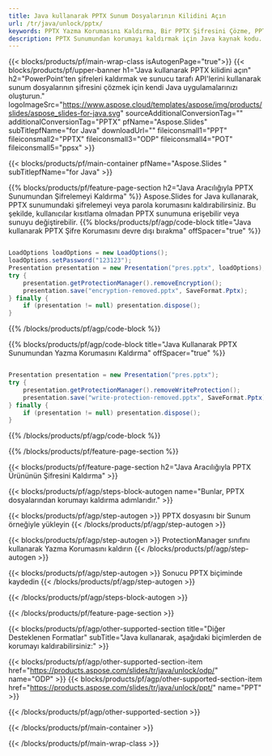 ```yaml
---
title: Java kullanarak PPTX Sunum Dosyalarının Kilidini Açın
url: /tr/java/unlock/pptx/
keywords: PPTX Yazma Korumasını Kaldırma, Bir PPTX Şifresini Çözme, PPTX Sunumunun Kilidini Kaldırma, PPTX Korumasını Kaldırma
description: PPTX Sunumundan korumayı kaldırmak için Java kaynak kodu.
---
```


{{< blocks/products/pf/main-wrap-class isAutogenPage="true">}}
{{< blocks/products/pf/upper-banner h1="Java kullanarak PPTX kilidini açın" h2="PowerPoint'ten şifreleri kaldırmak ve sunucu tarafı API'lerini kullanarak sunum dosyalarının şifresini çözmek için kendi Java uygulamalarınızı oluşturun." logoImageSrc="https://www.aspose.cloud/templates/aspose/img/products/slides/aspose_slides-for-java.svg" sourceAdditionalConversionTag="" additionalConversionTag="PPTX" pfName="Aspose.Slides" subTitlepfName="for Java" downloadUrl="" fileiconsmall1="PPT" fileiconsmall2="PPTX" fileiconsmall3="ODP" fileiconsmall4="POT" fileiconsmall5="ppsx" >}}

{{< blocks/products/pf/main-container pfName="Aspose.Slides " subTitlepfName="for Java" >}}

{{% blocks/products/pf/feature-page-section  h2="Java Aracılığıyla PPTX Sunumundan Şifrelemeyi Kaldırma" %}}
Aspose.Slides for Java kullanarak, PPTX sunumundaki şifrelemeyi veya parola korumasını kaldırabilirsiniz. Bu şekilde, kullanıcılar kısıtlama olmadan PPTX sunumuna erişebilir veya sunuyu değiştirebilir.
{{% blocks/products/pf/agp/code-block title="Java kullanarak PPTX Şifre Korumasını devre dışı bırakma" offSpacer="true" %}}

```java

LoadOptions loadOptions = new LoadOptions();
loadOptions.setPassword("123123");
Presentation presentation = new Presentation("pres.pptx", loadOptions);
try {
    presentation.getProtectionManager().removeEncryption();
    presentation.save("encryption-removed.pptx", SaveFormat.Pptx);
} finally {
    if (presentation != null) presentation.dispose();
}
```

{{% /blocks/products/pf/agp/code-block %}}

{{% blocks/products/pf/agp/code-block title="Java Kullanarak PPTX Sunumundan Yazma Korumasını Kaldırma" offSpacer="true" %}}

```java

Presentation presentation = new Presentation("pres.pptx");
try {
    presentation.getProtectionManager().removeWriteProtection();
    presentation.save("write-protection-removed.pptx", SaveFormat.Pptx);
} finally {
    if (presentation != null) presentation.dispose();
}
```

{{% /blocks/products/pf/agp/code-block %}}

{{% /blocks/products/pf/feature-page-section %}}

{{< blocks/products/pf/feature-page-section  h2="Java Aracılığıyla PPTX Ürününün Şifresini Kaldırma" >}}

{{< blocks/products/pf/agp/steps-block-autogen name="Bunlar, PPTX dosyalarından korumayı kaldırma adımlarıdır." >}}

{{< blocks/products/pf/agp/step-autogen >}}
PPTX dosyasını bir Sunum örneğiyle yükleyin
{{< /blocks/products/pf/agp/step-autogen >}}

{{< blocks/products/pf/agp/step-autogen >}}
ProtectionManager sınıfını kullanarak Yazma Korumasını kaldırın
{{< /blocks/products/pf/agp/step-autogen >}}

{{< blocks/products/pf/agp/step-autogen >}}
Sonucu PPTX biçiminde kaydedin
{{< /blocks/products/pf/agp/step-autogen >}}

{{< /blocks/products/pf/agp/steps-block-autogen >}}

{{< /blocks/products/pf/feature-page-section >}}

{{< blocks/products/pf/agp/other-supported-section title="Diğer Desteklenen Formatlar" subTitle="Java kullanarak, aşağıdaki biçimlerden de korumayı kaldırabilirsiniz:" >}}

{{< blocks/products/pf/agp/other-supported-section-item href="https://products.aspose.com/slides/tr/java/unlock/odp/" name="ODP" >}}
{{< blocks/products/pf/agp/other-supported-section-item href="https://products.aspose.com/slides/tr/java/unlock/ppt/" name="PPT" >}}


{{< /blocks/products/pf/agp/other-supported-section >}}

{{< /blocks/products/pf/main-container >}}
    
{{< /blocks/products/pf/main-wrap-class >}}